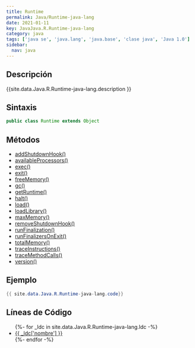 ```yaml
---
title: Runtime
permalink: Java/Runtime-java-lang
date: 2021-01-11
key: JavaJava.R.Runtime-java-lang
category: java
tags: ['java se', 'java.lang', 'java.base', 'clase java', 'Java 1.0']
sidebar: 
  nav: java
---
```


## Descripción
{{site.data.Java.R.Runtime-java-lang.description }}

## Sintaxis
~~~java
public class Runtime extends Object
~~~

## Métodos
* [addShutdownHook()](/Java/Runtime-java-lang/addShutdownHook)
* [availableProcessors()](/Java/Runtime-java-lang/availableProcessors)
* [exec()](/Java/Runtime-java-lang/exec)
* [exit()](/Java/Runtime-java-lang/exit)
* [freeMemory()](/Java/Runtime-java-lang/freeMemory)
* [gc()](/Java/Runtime-java-lang/gc)
* [getRuntime()](/Java/Runtime-java-lang/getRuntime)
* [halt()](/Java/Runtime-java-lang/halt)
* [load()](/Java/Runtime-java-lang/load)
* [loadLibrary()](/Java/Runtime-java-lang/loadLibrary)
* [maxMemory()](/Java/Runtime-java-lang/maxMemory)
* [removeShutdownHook()](/Java/Runtime-java-lang/removeShutdownHook)
* [runFinalization()](/Java/Runtime-java-lang/runFinalization)
* [runFinalizersOnExit()](/Java/Runtime-java-lang/runFinalizersOnExit)
* [totalMemory()](/Java/Runtime-java-lang/totalMemory)
* [traceInstructions()](/Java/Runtime-java-lang/traceInstructions)
* [traceMethodCalls()](/Java/Runtime-java-lang/traceMethodCalls)
* [version()](/Java/Runtime-java-lang/version)

## Ejemplo
~~~java
{{ site.data.Java.R.Runtime-java-lang.code}}
~~~

## Líneas de Código
<ul>
{%- for _ldc in site.data.Java.R.Runtime-java-lang.ldc -%}
   <li>
       <a href="{{_ldc['url'] }}">{{ _ldc['nombre'] }}</a>
   </li>
{%- endfor -%}
</ul>

